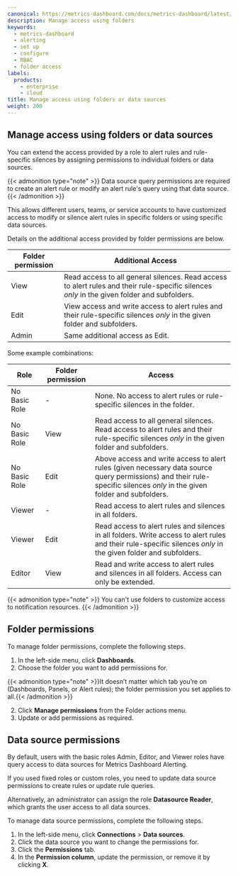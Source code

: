 ```yaml
---
canonical: https://metrics-dashboard.com/docs/metrics-dashboard/latest/alerting/set-up/configure-rbac/access-folders/
description: Manage access using folders
keywords:
  - metrics-dashboard
  - alerting
  - set up
  - configure
  - RBAC
  - folder access
labels:
  products:
    - enterprise
    - cloud
title: Manage access using folders or data sources
weight: 200
---
```


## Manage access using folders or data sources

You can extend the access provided by a role to alert rules and rule-specific silences by assigning permissions to individual folders or data sources.

{{< admonition type="note" >}}
Data source query permissions are required to create an alert rule or modify an alert rule's query using that data source.
{{< /admonition >}}

This allows different users, teams, or service accounts to have customized access to modify or silence alert rules in specific folders or using specific data sources.

Details on the additional access provided by folder permissions are below.

| Folder permission | Additional Access                                                                                                                           |
| ----------------- | ------------------------------------------------------------------------------------------------------------------------------------------- |
| View              | Read access to all general silences. Read access to alert rules and their rule-specific silences _only_ in the given folder and subfolders. |
| Edit              | View access and write access to alert rules and their rule-specific silences _only_ in the given folder and subfolders.                     |
| Admin             | Same additional access as Edit.                                                                                                             |

Some example combinations:

| Role          | Folder permission | Access                                                                                                                                                                   |
| ------------- | ----------------- | ------------------------------------------------------------------------------------------------------------------------------------------------------------------------ |
| No Basic Role | -                 | None. No access to alert rules or rule-specific silences in the folder.                                                                                                  |
| No Basic Role | View              | Read access to all general silences. Read access to alert rules and their rule-specific silences _only_ in the given folder and subfolders.                              |
| No Basic Role | Edit              | Above access and write access to alert rules (given necessary data source query permissions) and their rule-specific silences _only_ in the given folder and subfolders. |
| Viewer        | -                 | Read access to alert rules and silences in all folders.                                                                                                                  |
| Viewer        | Edit              | Read access to alert rules and silences in all folders. Write access to alert rules and their rule-specific silences _only_ in the given folder and subfolders.          |
| Editor        | View              | Read and write access to alert rules and silences in all folders. Access can only be extended.                                                                           |

{{< admonition type="note" >}}
You can't use folders to customize access to notification resources.
{{< /admonition >}}

## Folder permissions

To manage folder permissions, complete the following steps.

1. In the left-side menu, click **Dashboards**.
1. Choose the folder you want to add permissions for.

{{< admonition type="note" >}}It doesn’t matter which tab you’re on (Dashboards, Panels, or Alert rules); the folder permission you set applies to all.{{< /admonition >}}

2. Click **Manage permissions** from the Folder actions menu.
3. Update or add permissions as required.

## Data source permissions

By default, users with the basic roles Admin, Editor, and Viewer roles have query access to data sources for Metrics Dashboard Alerting.

If you used fixed roles or custom roles, you need to update data source permissions to create rules or update rule queries.

Alternatively, an administrator can assign the role **Datasource Reader**, which grants the user access to all data sources.

To manage data source permissions, complete the following steps.

1. In the left-side menu, click **Connections** > **Data sources**.
1. Click the data source you want to change the permissions for.
1. Click the **Permissions** tab.
1. In the **Permission column**, update the permission, or remove it by clicking **X**.
